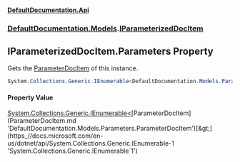 #### [DefaultDocumentation.Api](index.md 'index')
### [DefaultDocumentation.Models](index.md#DefaultDocumentation.Models 'DefaultDocumentation.Models').[IParameterizedDocItem](IParameterizedDocItem.md 'DefaultDocumentation.Models.IParameterizedDocItem')

## IParameterizedDocItem.Parameters Property

Gets the [ParameterDocItem](ParameterDocItem.md 'DefaultDocumentation.Models.Parameters.ParameterDocItem') of this instance.

```csharp
System.Collections.Generic.IEnumerable<DefaultDocumentation.Models.Parameters.ParameterDocItem> Parameters { get; }
```

#### Property Value
[System.Collections.Generic.IEnumerable&lt;](https_//docs.microsoft.com/en-us/dotnet/api/System.Collections.Generic.IEnumerable-1 'System.Collections.Generic.IEnumerable`1')[ParameterDocItem](ParameterDocItem.md 'DefaultDocumentation.Models.Parameters.ParameterDocItem')[&gt;](https_//docs.microsoft.com/en-us/dotnet/api/System.Collections.Generic.IEnumerable-1 'System.Collections.Generic.IEnumerable`1')